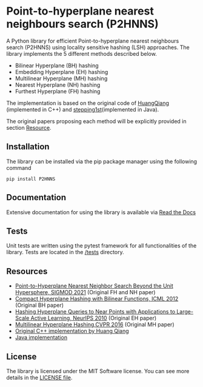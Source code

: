 # Point-to-hyperplane nearest neighbours search (P2HNNS)
A Python library for efficient Point-to-hyperplane nearest neighbours search (P2HNNS) using locality sensitive hashing (LSH) approaches.
The library implements the 5 different methods described below.

- Bilinear Hyperplane (BH) hashing 
- Embedding Hyperplane (EH) hashing
- Multilinear Hyperplane (MH) hashing
- Nearest Hyperplane (NH) hashing
- Furthest Hyperplane (FH) hashing

The implementation is based on the original code of [HuangQiang](https://github.com/HuangQiang/P2HNNS) (implemented in C++) and [stepping1st](https://github.com/stepping1st/hyperplane-hash/tree/master)(implemented in Java).

The original papers proposing each method will be explicitly provided in section [Resource](#resouces).

## Installation
The library can be installed via the pip package manager using the following command
```
pip install P2HNNS
```

## Documentation
Extensive documentation for using the library is available via [Read the Docs](https://p2hnns.readthedocs.io/en/latest/index.html)

## Tests
Unit tests are written using the pytest framework for all functionalities of the library. Tests are located in the [/tests](/tests/) directory.

## Resources
- [Point-to-Hyperplane Nearest Neighbor Search Beyond the Unit Hypersphere, SIGMOD 2021](https://dl.acm.org/doi/abs/10.1145/3448016.3457240) (Original FH and NH paper)
- [Compact Hyperplane Hashing with Bilinear Functions, ICML 2012](https://arxiv.org/abs/1206.4618) (Original BH paper)
- [Hashing Hyperplane Queries to Near Points with Applications to Large-Scale Active Learning, NeurIPS 2010](https://proceedings.neurips.cc/paper/2010/hash/470e7a4f017a5476afb7eeb3f8b96f9b-Abstract.html) (Original EH paper)
- [Multilinear Hyperplane Hashing,CVPR 2016](https://openaccess.thecvf.com/content_cvpr_2016/papers/Liu_Multilinear_Hyperplane_Hashing_CVPR_2016_paper.pdf) (Original MH paper)
- [Original C++ implementation by Huang Qiang](https://github.com/HuangQiang/P2HNNS)
- [Java implementation](https://github.com/stepping1st/hyperplane-hash)

## License
The library is licensed under the MIT Software license. You can see more details in the [LICENSE file](./LICENSE).